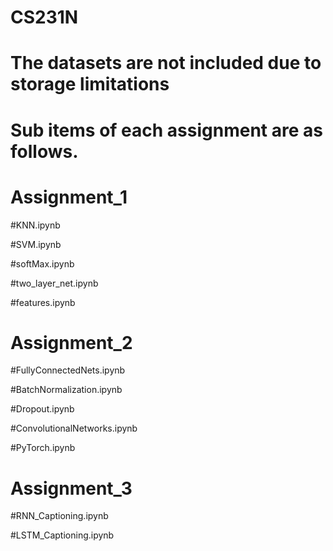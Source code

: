 # CS231N
# The datasets are not included due to storage limitations
# Sub items of each assignment are as follows.
# Assignment_1
  #KNN.ipynb
  
  #SVM.ipynb
  
  #softMax.ipynb

  #two_layer_net.ipynb

  #features.ipynb

# Assignment_2
  #FullyConnectedNets.ipynb

  #BatchNormalization.ipynb

  #Dropout.ipynb

  #ConvolutionalNetworks.ipynb

  #PyTorch.ipynb

# Assignment_3
  #RNN_Captioning.ipynb

  #LSTM_Captioning.ipynb
